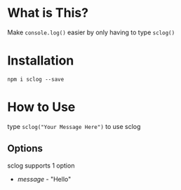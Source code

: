 # What is This?

Make `console.log()` easier by only having to type `sclog()`

# Installation

`npm i sclog --save`

# How to Use

type `sclog("Your Message Here")` to use sclog

## Options

sclog supports 1 option
* *message* - "Hello"